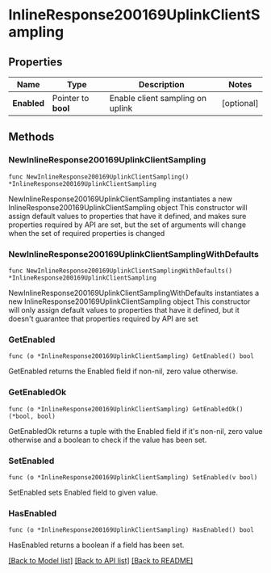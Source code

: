 # InlineResponse200169UplinkClientSampling

## Properties

Name | Type | Description | Notes
------------ | ------------- | ------------- | -------------
**Enabled** | Pointer to **bool** | Enable client sampling on uplink | [optional] 

## Methods

### NewInlineResponse200169UplinkClientSampling

`func NewInlineResponse200169UplinkClientSampling() *InlineResponse200169UplinkClientSampling`

NewInlineResponse200169UplinkClientSampling instantiates a new InlineResponse200169UplinkClientSampling object
This constructor will assign default values to properties that have it defined,
and makes sure properties required by API are set, but the set of arguments
will change when the set of required properties is changed

### NewInlineResponse200169UplinkClientSamplingWithDefaults

`func NewInlineResponse200169UplinkClientSamplingWithDefaults() *InlineResponse200169UplinkClientSampling`

NewInlineResponse200169UplinkClientSamplingWithDefaults instantiates a new InlineResponse200169UplinkClientSampling object
This constructor will only assign default values to properties that have it defined,
but it doesn't guarantee that properties required by API are set

### GetEnabled

`func (o *InlineResponse200169UplinkClientSampling) GetEnabled() bool`

GetEnabled returns the Enabled field if non-nil, zero value otherwise.

### GetEnabledOk

`func (o *InlineResponse200169UplinkClientSampling) GetEnabledOk() (*bool, bool)`

GetEnabledOk returns a tuple with the Enabled field if it's non-nil, zero value otherwise
and a boolean to check if the value has been set.

### SetEnabled

`func (o *InlineResponse200169UplinkClientSampling) SetEnabled(v bool)`

SetEnabled sets Enabled field to given value.

### HasEnabled

`func (o *InlineResponse200169UplinkClientSampling) HasEnabled() bool`

HasEnabled returns a boolean if a field has been set.


[[Back to Model list]](../README.md#documentation-for-models) [[Back to API list]](../README.md#documentation-for-api-endpoints) [[Back to README]](../README.md)



